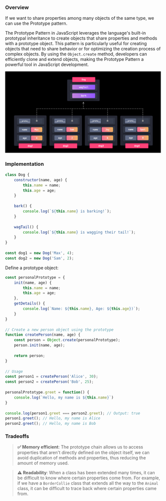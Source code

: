 ### Overview

If we want to share properties among many objects of the same type, we can use the Prototype pattern.

The Prototype Pattern in JavaScript leverages the language's built-in prototypal inheritance to create objects that share properties and methods with a prototype object. This pattern is particularly useful for creating objects that need to share behavior or for optimizing the creation process of complex objects. By using the `Object.create` method, developers can efficiently clone and extend objects, making the Prototype Pattern a powerful tool in JavaScript development.

![Prototype_Pattern](images/Prototype_Pattern.png)

### Implementation

```js
class Dog {
	constructor(name, age) {
		this.name = name;
		this.age = age;
	}

	bark() {
		console.log(`${this.name} is barking!`);
	}

	wagTail() {
		console.log(`${this.name} is wagging their tail!`);
	}
}

const dog1 = new Dog('Max', 4);
const dog2 = new Dog('Sam', 2);
```

Define a prototype object:

```js
const personalPrototype = {
	init(name, age) {
		this.name = name;
		this.age = age;
	},
	getDetails() {
		console.log(`Name: ${this.name}, Age: ${this.age})`);
	}
}

// Create a new person object using the prototype
function createPerson(name, age) {
	const person = Object.create(personalPrototype);
	person.init(name, age);

	return person;
}

// Usage 
const person1 = createPerson('Alice', 30); 
const person2 = createPerson('Bob', 25);

personalPrototype.greet = function() {
	console.log(`Hello, my name is ${this.name}`)
}

console.log(person1.greet === person2.greet); // Output: true
person1.greet(); // Hello, my name is Alice 
person2.greet(); // Hello, my name is Bob
```

### Tradeoffs

> **✅ Memory efficient**: The prototype chain allows us to access properties that aren't directly defined on the object itself, we can avoid duplication of methods and properties, thus reducing the amount of memory used.

> **⚠️ Readability**: When a class has been extended many times, it can be difficult to know where certain properties come from. For example, if we have a `BorderCollie` class that extends all the way to the `Animal` class, it can be difficult to trace back where certain properties came from.


